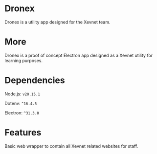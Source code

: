 # Dronex

Dronex is a utility app designed for the Xevnet team. 

# More

Dronex is a proof of concept Electron app designed as a Xevnet utility for learning purposes.

# Dependencies

Node.js: `v20.15.1`

Dotenv: `^16.4.5`

Electron: `^31.3.0`

# Features

Basic web wrapper to contain all Xevnet related websites for staff. 
